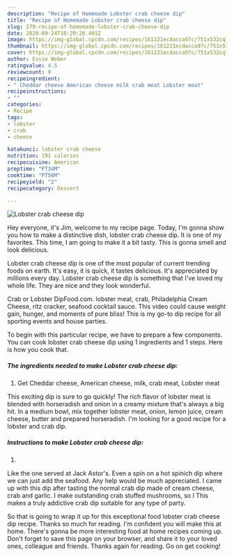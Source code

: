 ```yaml
---
description: "Recipe of Homemade Lobster crab cheese dip"
title: "Recipe of Homemade Lobster crab cheese dip"
slug: 279-recipe-of-homemade-lobster-crab-cheese-dip
date: 2020-09-24T10:29:20.491Z
image: https://img-global.cpcdn.com/recipes/161221ecdacca97c/751x532cq70/lobster-crab-cheese-dip-recipe-main-photo.jpg
thumbnail: https://img-global.cpcdn.com/recipes/161221ecdacca97c/751x532cq70/lobster-crab-cheese-dip-recipe-main-photo.jpg
cover: https://img-global.cpcdn.com/recipes/161221ecdacca97c/751x532cq70/lobster-crab-cheese-dip-recipe-main-photo.jpg
author: Essie Weber
ratingvalue: 4.5
reviewcount: 9
recipeingredient:
- " Cheddar cheese American cheese milk crab meat Lobster meat"
recipeinstructions:
- ""
categories:
- Recipe
tags:
- lobster
- crab
- cheese

katakunci: lobster crab cheese 
nutrition: 191 calories
recipecuisine: American
preptime: "PT34M"
cooktime: "PT56M"
recipeyield: "2"
recipecategory: Dessert

---
```



![Lobster crab cheese dip](https://img-global.cpcdn.com/recipes/161221ecdacca97c/751x532cq70/lobster-crab-cheese-dip-recipe-main-photo.jpg)

Hey everyone, it's Jim, welcome to my recipe page. Today, I'm gonna show you how to make a distinctive dish, lobster crab cheese dip. It is one of my favorites. This time, I am going to make it a bit tasty. This is gonna smell and look delicious.

Lobster crab cheese dip is one of the most popular of current trending foods on earth. It's easy, it is quick, it tastes delicious. It's appreciated by millions every day. Lobster crab cheese dip is something that I've loved my whole life. They are nice and they look wonderful.

Crab or Lobster DipFood.com. lobster meat, crab, Philadelphia Cream Cheese, ritz cracker, seafood cocktail sauce. This video could cause weight gain, hunger, and moments of pure bliss! This is my go-to dip recipe for all sporting events and house parties.


To begin with this particular recipe, we have to prepare a few components. You can cook lobster crab cheese dip using 1 ingredients and 1 steps. Here is how you cook that.

<!--inarticleads1-->

##### The ingredients needed to make Lobster crab cheese dip:

1. Get  Cheddar cheese, American cheese, milk, crab meat, Lobster meat


This exciting dip is sure to go quickly! The rich flavor of lobster meat is blended with horseradish and onion in a creamy mixture that&#39;s always a big hit. In a medium bowl, mix together lobster meat, onion, lemon juice, cream cheese, butter and prepared horseradish. I&#39;m looking for a good recipe for a lobster and crab dip. 

<!--inarticleads2-->

##### Instructions to make Lobster crab cheese dip:

1. 


Like the one served at Jack Astor&#39;s. Even a spin on a hot spinich dip where we can just add the seafood. Any help would be much appreciated. I came up with this dip after tasting the normal crab dip made of cream cheese, crab and garlic. I make outstanding crab stuffed mushrooms, so I This makes a truly addictive crab dip suitable for any type of party. 

So that is going to wrap it up for this exceptional food lobster crab cheese dip recipe. Thanks so much for reading. I'm confident you will make this at home. There's gonna be more interesting food at home recipes coming up. Don't forget to save this page on your browser, and share it to your loved ones, colleague and friends. Thanks again for reading. Go on get cooking!
